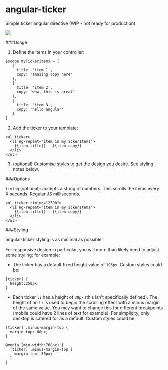 # angular-ticker

Simple ticker angular directive (WIP - not ready for production)

<img src="http://g.recordit.co/QlZsRw7CyE.gif" />


###Usage

1) Define the items in your controller:

```
$scope.myTickerItems = [
   {
     title: 'item 1',
     copy: 'amazing copy here'
   },
   {
     title: 'item 2',
     copy: 'wow, this is great'
   },
   {
     title: 'item 3',
     copy: 'hello angular'
   }
]
```

2) Add the ticker to your template:

```
<ul ticker>
  <li ng-repeat="item in myTickerItems">
    {{item.title}} - {{item.copy}}
  </li>
</ul>
```


3) (optional) Customise styles to get the design you desire. See styling notes below.

###Options

`timing` (optional): accepts a string of numbers. This scrolls the items every X seconds. Regular JS milliseconds. 

```
<ul ticker timing="2500">
  <li ng-repeat="item in myTickerItems">
    {{item.title}} - {{item.copy}}
  </li>
</ul>
```


###Styling

angular-ticker styling is as minimal as possible. 

For responsive design in particular, you will more than likely need to adjust some styling; for example:

- The ticker has a default fixed height value of `195px`. Custom styles could be:

```
[ticker] {
  height:250px;
}
```

- Each ticker `li` has a height of `39px` (this isn't specifically defined). The height of an `li` is used to begin the scrolling effect with a minus margin of the same value. You may want to change this for different breakpoints (mobile could have 2 lines of text for example). For simplicity, only desktop is catered for as a default. Custom styles could be:

```
[ticker] .minus-margin-top {
  margin-top:-60px;
}

@media (min-width:768px) {
  [ticker] .minus-margin-top {
    margin-top:-30px;
  }
}
```




